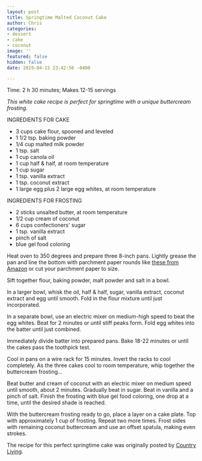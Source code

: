 ```yaml
---
layout: post
title: Springtime Malted Coconut Cake
author: Chris
categories:
- dessert
- cake
- coconut
image: ''
featured: false
hidden: false
date: 2019-04-15 23:42:56 -0400

---
```

Time: 2 h 30 minutes; Makes 12-15 servings

_This white cake recipe is perfect for springtime with a unique buttercream frosting._

INGREDIENTS FOR CAKE

* 3 cups cake flour, spooned and leveled
* 1 1/2 tsp. baking powder
* 1/4 cup malted milk powder
* 1 tsp. salt
* 1 cup canola oil
* 1 cup half & half, at room temperature
* 1 cup sugar
* 1 tsp. vanilla extract
* 1 tsp. coconut extract
* 1 large egg plus 2 large egg whites, at room temperature

INGREDIENTS FOR FROSTING

* 2 sticks unsalted butter, at room temperature
* 1/2 cup cream of coconut
* 6 cups confectioners' sugar
* 1 tsp. vanilla extract
* pinch of salt
* blue gel food coloring

Heat oven to 350 degrees and prepare three 8-inch pans. Lightly grease the pan and line the bottom with parchment paper rounds like [these from Amazon](https://www.amazon.com/Regency-Parchment-Paper-Liners-diameter/dp/B000R9J19A) or cut your parchment paper to size.

Sift together flour, baking powder, malt powder and salt in a bowl.

In a larger bowl, whisk the oil, half & half, sugar, vanilla extract, coconut extract and egg until smooth. Fold in the flour mixture until just incorporated.

In a separate bowl, use an electric mixer on medium-high speed to beat the egg whites. Beat for 2 minutes or until stiff peaks form. Fold egg whites into the batter until just combined.

Immediately divide batter into prepared pans. Bake 18-22 minutes or until the cakes pass the toothpick test.

Cool in pans on a wire rack for 15 minutes. Invert the racks to cool completely. As the three cakes cool to room temperature, whip together the buttercream frosting...

Beat butter and cream of coconut with an electric mixer on medium speed until smooth, about 2 minutes. Gradually beat in sugar. Beat in vanilla and a pinch of salt. Finish the frosting with blue gel food coloring, one drop at a time, until the desired shade is reached.

With the buttercream frosting ready to go, place a layer on a cake plate. Top with approximately 1 cup of frosting. Repeat two more times. Frost sides with remaining coconut buttercream and use an offset spatula, making even strokes.

The recipe for this perfect springtime cake was originally posted by [Country Living](https://www.countryliving.com/food-drinks/a37893/easter-speckled-malted-coconut-cake-recipe/). 